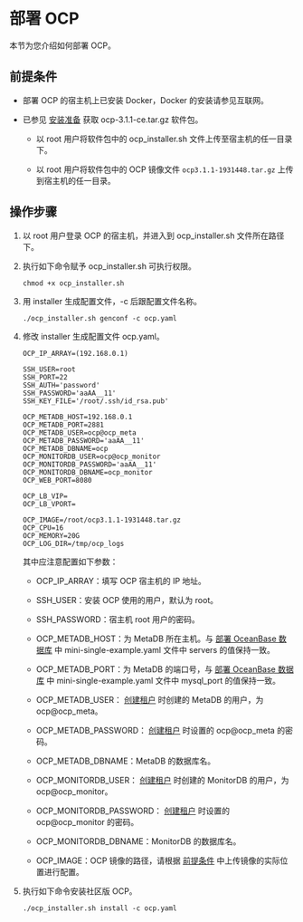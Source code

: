 部署 OCP 
===========================

本节为您介绍如何部署 OCP。

前提条件 
-------------------------

* 部署 OCP 的宿主机上已安装 Docker，Docker 的安装请参见互联网。

  




<!-- -->

* 已参见 [安装准备](4.installation-preparation.md) 获取 ocp-3.1.1-ce.tar.gz 软件包。

  * 以 root 用户将软件包中的 ocp_installer.sh 文件上传至宿主机的任一目录下。

    
  
  * 以 root 用户将软件包中的 OCP 镜像文件 `ocp3.1.1-1931448.tar.gz` 上传到宿主机的任一目录。

    
  

  




操作步骤 
-------------------------

1. 以 root 用户登录 OCP 的宿主机，并进入到 ocp_installer.sh 文件所在路径下。

   

2. 执行如下命令赋予 ocp_installer.sh 可执行权限。

   ```unknow
   chmod +x ocp_installer.sh
   ```

   

3. 用 installer 生成配置文件，-c 后跟配置文件名称。

   ```unknow
   ./ocp_installer.sh genconf -c ocp.yaml
   ```

   

4. 修改 installer 生成配置文件 ocp.yaml。

   ```unknow
   OCP_IP_ARRAY=(192.168.0.1)
   
   SSH_USER=root
   SSH_PORT=22
   SSH_AUTH='password'
   SSH_PASSWORD='aaAA__11'
   SSH_KEY_FILE='/root/.ssh/id_rsa.pub'
   
   OCP_METADB_HOST=192.168.0.1
   OCP_METADB_PORT=2881
   OCP_METADB_USER=ocp@ocp_meta
   OCP_METADB_PASSWORD='aaAA__11'
   OCP_METADB_DBNAME=ocp
   OCP_MONITORDB_USER=ocp@ocp_monitor
   OCP_MONITORDB_PASSWORD='aaAA__11'
   OCP_MONITORDB_DBNAME=ocp_monitor
   OCP_WEB_PORT=8080
   
   OCP_LB_VIP=
   OCP_LB_VPORT=
   
   OCP_IMAGE=/root/ocp3.1.1-1931448.tar.gz
   OCP_CPU=16
   OCP_MEMORY=20G
   OCP_LOG_DIR=/tmp/ocp_logs
   ```

   

   其中应注意配置如下参数：
   * OCP_IP_ARRAY：填写 OCP 宿主机的 IP 地址。

     
   
   * SSH_USER：安装 OCP 使用的用户，默认为 root。

     
   
   * SSH_PASSWORD：宿主机 root 用户的密码。

     
   
   * OCP_METADB_HOST：为 MetaDB 所在主机。与 [部署 OceanBase 数据库](5.prepare-metadb-and-monitordb/2.deploy-the-oceanbase-database.md) 中 mini-single-example.yaml 文件中 servers 的值保持一致。

     
   
   * OCP_METADB_PORT：为 MetaDB 的端口号，与 [部署 OceanBase 数据库](5.prepare-metadb-and-monitordb/2.deploy-the-oceanbase-database.md) 中 mini-single-example.yaml 文件中 mysql_port 的值保持一致。

     
   
   * OCP_METADB_USER： [创建租户](5.prepare-metadb-and-monitordb/3.deploy-create-a-tenant.md) 时创建的 MetaDB 的用户，为 ocp@ocp_meta。

     
   
   * OCP_METADB_PASSWORD： [创建租户](5.prepare-metadb-and-monitordb/3.deploy-create-a-tenant.md) 时设置的 ocp@ocp_meta 的密码。

     
   
   * OCP_METADB_DBNAME：MetaDB 的数据库名。

     
   
   * OCP_MONITORDB_USER： [创建租户](5.prepare-metadb-and-monitordb/3.deploy-create-a-tenant.md) 时创建的 MonitorDB 的用户，为 ocp@ocp_monitor。

     
   
   * OCP_MONITORDB_PASSWORD： [创建租户](5.prepare-metadb-and-monitordb/3.deploy-create-a-tenant.md) 时设置的 ocp@ocp_monitor 的密码。

     
   
   * OCP_MONITORDB_DBNAME：MonitorDB 的数据库名。

     
   
   * OCP_IMAGE：OCP 镜像的路径，请根据 [前提条件](#section-tt8-u5x-cgd) 中上传镜像的实际位置进行配置。

     
   

   

5. 执行如下命令安装社区版 OCP。

   ```unknow
   ./ocp_installer.sh install -c ocp.yaml
   ```

   



